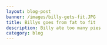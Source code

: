 ```yaml
---
layout: blog-post
banner: /images/billy-gets-fit.JPG
title: Billys goes from fat to fit
description: Billy ate too many pies
category: blog
---
```

